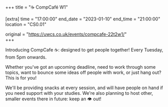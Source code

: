 +++
title = "☕ CompCafé W1"

[extra]
time = "17:00:00"
end_date = "2023-01-10"
end_time = "21:00:00"
location = "CS0.01"

original = "https://uwcs.co.uk/events/compcafe-22t2w1/"    
+++

Introducing CompCafe ☕: designed to get people together! Every Tuesday, from 5pm onwards.

Whether you've got an upcoming deadline, need to work through some topics, want to bounce some ideas off people with work, or just hang out? This is for you!

We'll be providing snacks at every session, and will have people on hand if you need support with your studies. We're also planning to host other, smaller events there in future: keep an 👁️ out!
